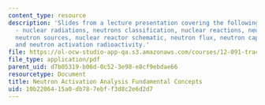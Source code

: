 ```yaml
---
content_type: resource
description: 'Slides from a lecture presentation covering the following topics: nucleus
  - nuclear radiations, neutrons classification, nuclear reactions, neutron reactions,
  neutron sources, nuclear reactor schematic, neutron flux, neutron capture cross-sections,
  and neutron activation radioactivity.'
file: https://ol-ocw-studio-app-qa.s3.amazonaws.com/courses/12-091-trace-element-analysis-of-geological-biological-environmental-materials-by-neutron-activation-analysis-an-exposure-january-iap-2005/10b2206415a0db787ebff3d8c2e6d2d7_session1b.pdf
file_type: application/pdf
parent_uid: d7b05319-b06d-0c52-3e98-e8cf9ebdae66
resourcetype: Document
title: Neutron Activation Analysis Fundamental Concepts
uid: 10b22064-15a0-db78-7ebf-f3d8c2e6d2d7
---
```

